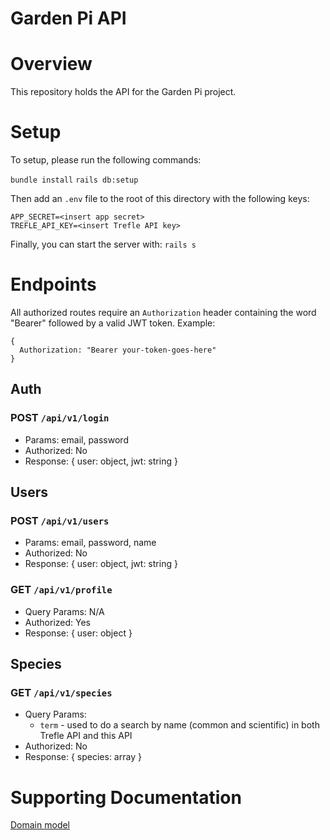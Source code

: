 Garden Pi API
===============


# Overview

This repository holds the API for the Garden Pi project. 

# Setup 

To setup, please run the following commands:

`bundle install`
`rails db:setup`

Then add an `.env` file to the root of this directory with the following keys:

```
APP_SECRET=<insert app secret>
TREFLE_API_KEY=<insert Trefle API key>
```
Finally, you can start the server with:
`rails s`


# Endpoints

All authorized routes require an `Authorization` header containing the word "Bearer" followed by a valid JWT token. Example:
```
{
  Authorization: "Bearer your-token-goes-here"
}
```

## Auth

### POST `/api/v1/login`
- Params: email, password
- Authorized: No
- Response: { user: object, jwt: string }

## Users

### POST `/api/v1/users`
- Params: email, password, name
- Authorized: No
- Response: { user: object, jwt: string }

### GET `/api/v1/profile`
- Query Params: N/A
- Authorized: Yes
- Response: { user: object }

## Species

### GET `/api/v1/species`
- Query Params: 
  - `term` - used to do a search by name (common and scientific) in both Trefle API and this API
- Authorized: No
- Response: { species: array }



# Supporting Documentation

[Domain model]()

